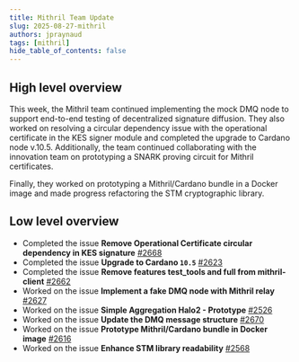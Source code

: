 ```yaml
---
title: Mithril Team Update
slug: 2025-08-27-mithril
authors: jpraynaud
tags: [mithril]
hide_table_of_contents: false
---
```


## High level overview

This week, the Mithril team continued implementing the mock DMQ node to support end-to-end testing of decentralized signature diffusion. They also worked on resolving a circular dependency issue with the operational certificate in the KES signer module and completed the upgrade to Cardano node v.10.5. Additionally, the team continued collaborating with the innovation team on prototyping a SNARK proving circuit for Mithril certificates.

Finally, they worked on prototyping a Mithril/Cardano bundle in a Docker image and made progress refactoring the STM cryptographic library.

## Low level overview

- Completed the issue **Remove Operational Certificate circular dependency in KES signature** [#2668](https://github.com/input-output-hk/mithril/issues/2668)
- Completed the issue **Upgrade to Cardano `10.5`** [#2623](https://github.com/input-output-hk/mithril/issues/2623)
- Completed the issue **Remove features test_tools and full from mithril-client** [#2662](https://github.com/input-output-hk/mithril/issues/2662)
- Worked on the issue **Implement a fake DMQ node with Mithril relay** [#2627](https://github.com/input-output-hk/mithril/issues/2627)
- Worked on the issue **Simple Aggregation Halo2 - Prototype** [#2526](https://github.com/input-output-hk/mithril/issues/2526)
- Worked on the issue **Update the DMQ message structure** [#2670](https://github.com/input-output-hk/mithril/issues/2670)
- Worked on the issue **Prototype Mithril/Cardano bundle in Docker image** [#2616](https://github.com/input-output-hk/mithril/issues/2616)
- Worked on the issue **Enhance STM library readability** [#2568](https://github.com/input-output-hk/mithril/issues/2568)
